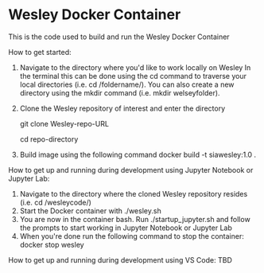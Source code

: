 # Wesley Docker Container
This is the code used to build and run the Wesley Docker Container

How to get started:
1. Navigate to the directory where you'd like to work locally on Wesley
    In the terminal this can be done using the cd command to traverse your local directories (i.e. cd /foldername/). You can also create a new directory using the mkdir command (i.e. mkdir welseyfolder).
2. Clone the Wesley repository of interest and enter the directory

    git clone Wesley-repo-URL
    
    cd repo-directory
1. Build image using the following command
    docker build -t siawesley:1.0 .

How to get up and running during development using Jupyter Notebook or Jupyter Lab:
1. Navigate to the directory where the cloned Wesley repository resides (i.e. cd /wesleycode/)
2. Start the Docker container with ./wesley.sh
3. You are now in the container bash. Run ./startup_jupyter.sh and follow the prompts to start working in Jupyter Notebook or Jupyter Lab
4. When you're done run the following command to stop the container:
    docker stop wesley

How to get up and running during development using VS Code: TBD
